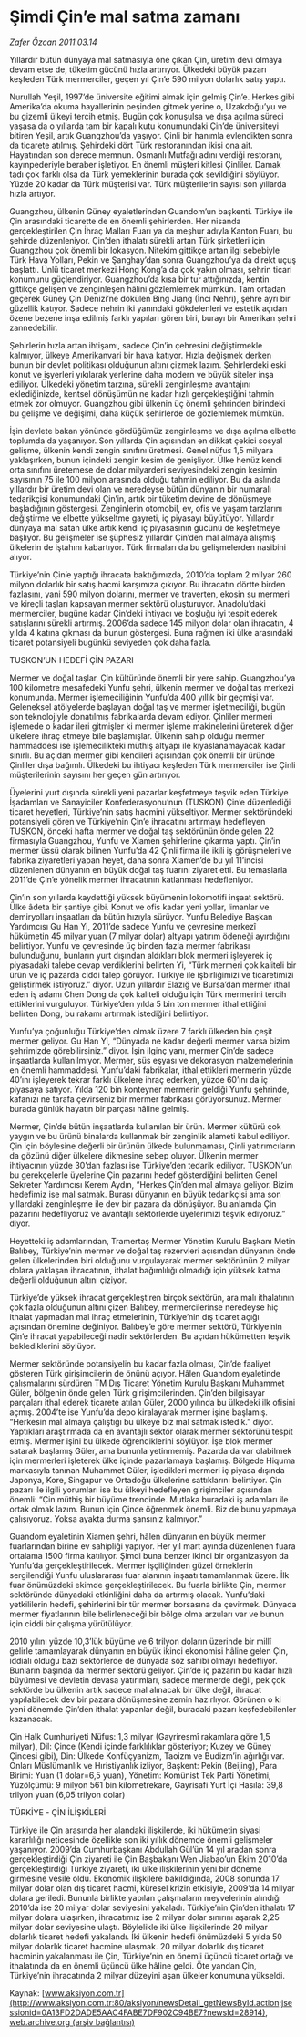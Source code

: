 # Şimdi Çin’e mal satma zamanı

*Zafer Özcan 2011.03.14*

<font class="agenda2NewsSpot">
 Yıllardır bütün dünyaya mal satmasıyla öne çıkan Çin, üretim devi olmaya devam etse de, tüketim gücünü hızla artırıyor. Ülkedeki büyük pazarı keşfeden Türk mermerciler, geçen yıl Çin’e 590 milyon dolarlık satış yaptı.
</font>
<font class="newsDetail">
 <p>
  <p class="MsoNormal">
   Nurullah Yeşil, 1997’de üniversite eğitimi almak için gelmiş Çin’e. Herkes gibi Amerika’da okuma hayallerinin peşinden gitmek yerine o, Uzakdoğu’yu ve bu gizemli ülkeyi tercih etmiş. Bugün çok konuşulsa ve dışa açılma süreci yaşasa da o yıllarda tam bir kapalı kutu konumundaki Çin’de üniversiteyi bitiren Yeşil, artık Guangzhou’da yaşıyor. Çinli bir hanımla evlendikten sonra da ticarete atılmış. Şehirdeki dört Türk restoranından ikisi ona ait. Hayatından son derece memnun. Osmanlı Mutfağı adını verdiği restoranı, kayınpederiyle beraber işletiyor. En önemli müşteri kitlesi Çinliler. Damak tadı çok farklı olsa da Türk yemeklerinin burada çok sevildiğini söylüyor. Yüzde 20 kadar da Türk müşterisi var. Türk müşterilerin sayısı son yıllarda hızla artıyor.
  </p>
  <p class="MsoNormal">
   Guangzhou, ülkenin Güney eyaletlerinden Guandom’un başkenti. Türkiye ile Çin arasındaki ticarette de en önemli şehirlerden. Her nisanda gerçekleştirilen Çin İhraç Malları Fuarı ya da meşhur adıyla Kanton Fuarı, bu şehirde düzenleniyor. Çin’den ithalatı sürekli artan Türk şirketleri için Guangzhou çok önemli bir lokasyon. Nitekim gittikçe artan ilgi sebebiyle Türk Hava Yolları, Pekin ve Şanghay’dan sonra Guangzhou’ya da direkt uçuş başlattı. Ünlü ticaret merkezi Hong Kong’a da çok yakın olması, şehrin ticari konumunu güçlendiriyor. Guangzhou’da kısa bir tur attığınızda, kentin gittikçe gelişen ve zenginleşen hâlini gözlemlemek mümkün. Tam ortadan geçerek Güney Çin Denizi’ne dökülen Bing Jiang (İnci Nehri), şehre ayrı bir güzellik katıyor. Sadece nehrin iki yanındaki gökdelenleri ve estetik açıdan özene bezene inşa edilmiş farklı yapıları gören biri, burayı bir Amerikan şehri zannedebilir.
  </p>
  <p class="MsoNormal">
   Şehirlerin hızla artan ihtişamı, sadece Çin’in çehresini değiştirmekle kalmıyor, ülkeye Amerikanvari bir hava katıyor. Hızla değişmek derken bunun bir devlet politikası olduğunun altını çizmek lazım. Şehirlerdeki eski konut ve işyerleri yıkılarak yerlerine daha modern ve büyük siteler inşa ediliyor. Ülkedeki yönetim tarzına, sürekli zenginleşme avantajını eklediğinizde, kentsel dönüşümün ne kadar hızlı gerçekleştiğini tahmin etmek zor olmuyor. Guangzhou gibi ülkenin üç önemli şehrinden birindeki bu gelişme ve değişimi, daha küçük şehirlerde de gözlemlemek mümkün.
  </p>
  <p class="MsoNormal">
   İşin devlete bakan yönünde gördüğümüz zenginleşme ve dışa açılma elbette toplumda da yaşanıyor. Son yıllarda Çin açısından en dikkat çekici sosyal gelişme, ülkenin kendi zengin sınıfını üretmesi. Genel nüfus 1,5 milyara yaklaşırken, bunun içindeki zengin kesim de genişliyor. Ülke henüz kendi orta sınıfını üretemese de dolar milyarderi seviyesindeki zengin kesimin sayısının 75 ile 100 milyon arasında olduğu tahmin ediliyor. Bu da aslında yıllardır bir üretim devi olan ve neredeyse bütün dünyanın bir numaralı tedarikçisi konumundaki Çin’in, artık bir tüketim devine de dönüşmeye başladığının göstergesi. Zenginlerin otomobil, ev, ofis ve yaşam tarzlarını değiştirme ve elbette yükseltme gayreti, iç piyasayı büyütüyor. Yıllardır dünyaya mal satan ülke artık kendi iç piyasasının gücünü de keşfetmeye başlıyor. Bu gelişmeler ise şüphesiz yıllardır Çin’den mal almaya alışmış ülkelerin de iştahını kabartıyor. Türk firmaları da bu gelişmelerden nasibini alıyor.
  </p>
  <p class="MsoNormal">
   Türkiye’nin Çin’e yaptığı ihracata baktığımızda, 2010’da toplam 2 milyar 260 milyon dolarlık bir satış hacmi karşımıza çıkıyor. Bu ihracatın dörtte birden fazlasını, yani 590 milyon dolarını, mermer ve traverten, ekosin su mermeri ve kireçli taşları kapsayan mermer sektörü oluşturuyor. Anadolu’daki mermerciler, bugüne kadar Çin’deki ihtiyacı ve boşluğu iyi tespit ederek satışlarını sürekli artırmış. 2006’da sadece 145 milyon dolar olan ihracatın, 4 yılda 4 katına çıkması da bunun göstergesi. Buna rağmen iki ülke arasındaki ticaret potansiyeli bugünkü seviyeden çok daha fazla.
  </p>
  <p class="MsoNormal">
   TUSKON’UN HEDEFİ ÇİN PAZARI
  </p>
  <p class="MsoNormal">
   Mermer ve doğal taşlar, Çin kültüründe önemli bir yere sahip. Guangzhou’ya 100 kilometre mesafedeki Yunfu şehri, ülkenin mermer ve doğal taş merkezi konumunda. Mermer işlemeciliğinin Yunfu’da 400 yıllık bir geçmişi var. Geleneksel atölyelerde başlayan doğal taş ve mermer işletmeciliği, bugün son teknolojiyle donatılmış fabrikalarda devam ediyor. Çinliler mermeri işlemede o kadar ileri gitmişler ki mermer işleme makinelerini üreterek diğer ülkelere ihraç etmeye bile başlamışlar. Ülkenin sahip olduğu mermer hammaddesi ise işlemecilikteki müthiş altyapı ile kıyaslanamayacak kadar sınırlı. Bu açıdan mermer gibi kendileri açısından çok önemli bir üründe Çinliler dışa bağımlı. Ülkedeki bu ihtiyacı keşfeden Türk mermerciler ise Çinli müşterilerinin sayısını her geçen gün artırıyor.
  </p>
  <p class="MsoNormal">
   Üyelerini yurt dışında sürekli yeni pazarlar keşfetmeye teşvik eden Türkiye İşadamları ve Sanayiciler Konfederasyonu’nun (TUSKON) Çin’e düzenlediği ticaret heyetleri, Türkiye’nin satış hacmini yükseltiyor. Mermer sektöründeki potansiyeli gören ve Türkiye’nin Çin’e ihracatını artırmayı hedefleyen TUSKON, önceki hafta mermer ve doğal taş sektörünün önde gelen 22 firmasıyla Guangzhou, Yunfu ve Xiamen şehirlerine çıkarma yaptı. Çin’in mermer üssü olarak bilinen Yunfu’da 42 Çinli firma ile ikili iş görüşmeleri ve fabrika ziyaretleri yapan heyet, daha sonra Xiamen’de bu yıl 11’incisi düzenlenen dünyanın en büyük doğal taş fuarını ziyaret etti. Bu temaslarla 2011’de Çin’e yönelik mermer ihracatının katlanması hedefleniyor.
  </p>
  <p class="MsoNormal">
   Çin’in son yıllarda kaydettiği yüksek büyümenin lokomotifi inşaat sektörü. Ülke âdeta bir şantiye gibi. Konut ve ofis kadar yeni yollar, limanlar ve demiryolları inşaatları da bütün hızıyla sürüyor. Yunfu Belediye Başkan Yardımcısı Gu Han Yi, 2011’de sadece Yunfu ve çevresine merkezî hükümetin 45 milyar yuan (7 milyar dolar) altyapı yatırım ödeneği ayırdığını belirtiyor. Yunfu ve çevresinde üç binden fazla mermer fabrikası bulunduğunu, bunların yurt dışından aldıkları blok mermeri işleyerek iç piyasadaki talebe cevap verdiklerini belirten Yi, “Türk mermeri çok kaliteli bir ürün ve iç pazarda ciddi talep görüyor. Türkiye ile işbirliğimizi ve ticaretimizi geliştirmek istiyoruz.” diyor. Uzun yıllardır Elazığ ve Bursa’dan mermer ithal eden iş adamı Chen Dong da çok kaliteli olduğu için Türk mermerini tercih ettiklerini vurguluyor. Türkiye’den yılda 5 bin ton mermer ithal ettiğini belirten Dong, bu rakamı artırmak istediğini belirtiyor.
  </p>
  <p class="MsoNormal">
   Yunfu’ya çoğunluğu Türkiye’den olmak üzere 7 farklı ülkeden bin çeşit mermer geliyor. Gu Han Yi, “Dünyada ne kadar değerli mermer varsa bizim şehrimizde görebilirsiniz.” diyor. İşin ilginç yanı, mermer Çin’de sadece inşaatlarda kullanılmıyor. Mermer, süs eşyası ve dekorasyon malzemelerinin en önemli hammaddesi. Yunfu’daki fabrikalar, ithal ettikleri mermerin yüzde 40’ını işleyerek tekrar farklı ülkelere ihraç ederken, yüzde 60’ını da iç piyasaya satıyor. Yılda 120 bin konteyner mermerin geldiği Yunfu şehrinde, kafanızı ne tarafa çevirseniz bir mermer fabrikası görüyorsunuz. Mermer burada günlük hayatın bir parçası hâline gelmiş.
  </p>
  <p class="MsoNormal">
   Mermer, Çin’de bütün inşaatlarda kullanılan bir ürün. Mermer kültürü çok yaygın ve bu ürünü binalarda kullanmak bir zenginlik alameti kabul ediliyor. Çin için böylesine değerli bir ürünün ülkede bulunmaması, Çinli yatırımcıların da gözünü diğer ülkelere dikmesine sebep oluyor. Ülkenin mermer ihtiyacının yüzde 30’dan fazlası ise Türkiye’den tedarik ediliyor. TUSKON’un bu gerekçelerle üyelerine Çin pazarını hedef gösterdiğini belirten Genel Sekreter Yardımcısı Kerem Aydın, “Herkes Çin’den mal almaya geliyor. Bizim hedefimiz ise mal satmak. Burası dünyanın en büyük tedarikçisi ama son yıllardaki zenginleşme ile dev bir pazara da dönüşüyor. Bu anlamda Çin pazarını hedefliyoruz ve avantajlı sektörlerde üyelerimizi teşvik ediyoruz.” diyor.
   <span>
   </span>
  </p>
  <p class="MsoNormal">
   Heyetteki iş adamlarından, Tramertaş Mermer Yönetim Kurulu Başkanı Metin Balıbey, Türkiye’nin mermer ve doğal taş rezervleri açısından dünyanın önde gelen ülkelerinden biri olduğunu vurgulayarak mermer sektörünün 2 milyar dolara yaklaşan ihracatının, ithalat bağımlılığı olmadığı için yüksek katma değerli olduğunun altını çiziyor.
  </p>
  <p class="MsoNormal">
   Türkiye’de yüksek ihracat gerçekleştiren birçok sektörün, ara malı ithalatının çok fazla olduğunun altını çizen Balıbey, mermercilerinse neredeyse hiç ithalat yapmadan mal ihraç etmelerinin, Türkiye’nin dış ticaret açığı açısından önemine değiniyor. Balıbey’e göre mermer sektörü, Türkiye’nin Çin’e ihracat yapabileceği nadir sektörlerden. Bu açıdan hükümetten teşvik beklediklerini söylüyor.
  </p>
  <p class="MsoNormal">
   Mermer sektöründe potansiyelin bu kadar fazla olması, Çin’de faaliyet gösteren Türk girişimcilerin de önünü açıyor. Hâlen Guandom eyaletinde çalışmalarını sürdüren TM Dış Ticaret Yönetim Kurulu Başkanı Muhammet Güler, bölgenin önde gelen Türk girişimcilerinden. Çin’den bilgisayar parçaları ithal ederek ticarete atılan Güler, 2000 yılında bu ülkedeki ilk ofisini açmış. 2004’te ise Yunfu’da depo kiralayarak mermer işine başlamış. “Herkesin mal almaya çalıştığı bu ülkeye biz mal satmak istedik.” diyor. Yaptıkları araştırmada da en avantajlı sektör olarak mermer sektörünü tespit etmiş. Mermer işini bu ülkede öğrendiklerini söylüyor. İşe blok mermer satarak başlamış Güler, ama bununla yetinmemiş. Pazarda da var olabilmek için mermerleri işleterek ülke içinde pazarlamaya başlamış. Bölgede Hiquma markasıyla tanınan Muhammet Güler, işledikleri mermeri iç piyasa dışında Japonya, Kore, Singapur ve Ortadoğu ülkelerine sattıklarını belirtiyor. Çin pazarı ile ilgili yorumları ise bu ülkeyi hedefleyen girişimciler açısından önemli: “Çin müthiş bir büyüme trendinde. Mutlaka buradaki iş adamları ile ortak olmak lazım. Bunun için Çince öğrenmek önemli. Biz de bunu yapmaya çalışıyoruz. Yoksa ayakta durma şansınız kalmıyor.”
  </p>
  <p class="MsoNormal">
   Guandom eyaletinin Xiamen şehri, hâlen dünyanın en büyük mermer fuarlarından birine ev sahipliği yapıyor. Her yıl mart ayında düzenlenen fuara ortalama 1500 firma katılıyor. Şimdi buna benzer ikinci bir organizasyon da Yunfu’da gerçekleştirilecek. Mermer işçiliğinden güzel örneklerin sergilendiği Yunfu uluslararası fuar alanının inşaatı tamamlanmak üzere. İlk fuar önümüzdeki ekimde gerçekleştirilecek. Bu fuarla birlikte Çin, mermer sektöründe dünyadaki etkinliğini daha da artırmış olacak. Yunfu’daki yetkililerin hedefi, şehirlerini bir tür mermer borsasına da çevirmek. Dünyada mermer fiyatlarının bile belirleneceği bir bölge olma arzuları var ve bunun için ciddi bir çalışma yürütülüyor.
  </p>
  <p class="MsoNormal">
   2010 yılını yüzde 10,3’lük büyüme ve 6 trilyon doların üzerinde bir millî gelirle tamamlayarak dünyanın en büyük ikinci ekonomisi hâline gelen Çin, iddialı olduğu bazı sektörlerde de dünyada söz sahibi olmayı hedefliyor. Bunların başında da mermer sektörü geliyor. Çin’de iç pazarın bu kadar hızlı büyümesi ve devletin devasa yatırımları, sadece mermerde değil, pek çok sektörde bu ülkenin artık sadece mal alınacak bir ülke değil, ihracat yapılabilecek dev bir pazara dönüşmesine zemin hazırlıyor. Görünen o ki yeni dönemde Çin’den ithalat yapanlar değil, buradaki pazarı keşfedebilenler kazanacak.
  </p>
  <p class="MsoNormal">
  </p>
  <p class="MsoNormal">
   Çin Halk Cumhuriyeti Nüfus: 1,3 milyar (Gayriresmî rakamlara göre 1,5 milyar), Dil: Çince (Kendi içinde farklılıklar gösteriyor; Kuzey ve Güney Çincesi gibi), Din: Ülkede Konfüçyanizm, Taoizm ve Budizm’in ağırlığı var. Onları Müslümanlık ve Hıristiyanlık izliyor, Başkent: Pekin (Beijing), Para Birimi: Yuan (1 dolar=6,5 yuan), Yönetim: Komünist Tek Parti Yönetimi, Yüzölçümü: 9 milyon 561 bin kilometrekare, Gayrisafi Yurt İçi Hasıla: 39,8 trilyon yuan (6,05 trilyon dolar)
  </p>
  <p class="MsoNormal">
  </p>
  <p class="MsoNormal">
   TÜRKİYE - ÇİN İLİŞKİLERİ
  </p>
  <p class="MsoNormal">
  </p>
  <p class="MsoNormal">
   Türkiye ile Çin arasında her alandaki ilişkilerde, iki hükümetin siyasi kararlılığı neticesinde özellikle son iki yıllık dönemde önemli gelişmeler yaşanıyor. 2009’da Cumhurbaşkanı Abdullah Gül’ün 14 yıl aradan sonra gerçekleştirdiği
   <span>
   </span>
   Çin ziyareti ile Çin Başbakanı Wen Jiabao’un Ekim 2010’da gerçekleştirdiği Türkiye ziyareti, iki ülke ilişkilerinin yeni bir döneme girmesine vesile oldu. Ekonomik ilişkilere bakıldığında, 2008 sonunda 17 milyar dolar olan dış ticaret hacmi, küresel krizin etkisiyle, 2009’da 14 milyar dolara geriledi. Bununla birlikte yapılan çalışmaların meyvelerinin alındığı 2010’da ise 20 milyar dolar seviyesini yakaladı. Türkiye’nin Çin’den ithalatı 17 milyar dolara ulaşırken, ihracatımız ise 2 milyar dolar sınırını aşarak 2,25 milyar dolar seviyesine ulaştı. Böylelikle iki ülke ilişkilerinde 20 milyar dolarlık ticaret hedefi yakalandı. İki ülkenin hedefi önümüzdeki 5 yılda 50 milyar dolarlık ticaret hacmine ulaşmak. 20 milyar dolarlık dış ticaret hacminin yakalanması ile Çin, Türkiye’nin en önemli üçüncü ticaret ortağı ve ithalatında da en önemli üçüncü ülke hâline geldi. Öte yandan Çin, Türkiye’nin ihracatında 2 milyar düzeyini aşan ülkeler konumuna yükseldi.
  </p>
 </p>
</font>

Kaynak: [www.aksiyon.com.tr](http://www.aksiyon.com.tr:80/aksiyon/newsDetail_getNewsById.action;jsessionid=0A13FD2DADE5AAC4FABE7DF902C94BE7?newsId=28914), [web.archive.org (arşiv bağlantısı)](http://web.archive.org/web/20110318123839/http://www.aksiyon.com.tr:80/aksiyon/newsDetail_getNewsById.action;jsessionid=0A13FD2DADE5AAC4FABE7DF902C94BE7?newsId=28914)
